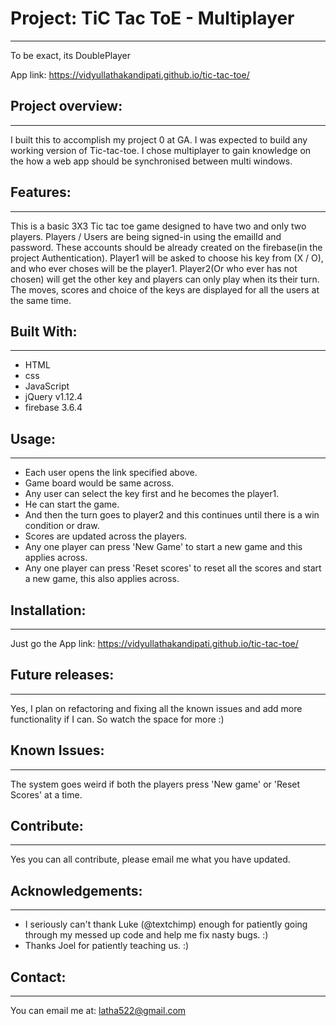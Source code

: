 # Project: TiC Tac ToE - Multiplayer
---

To be exact, its DoublePlayer

App link: https://vidyullathakandipati.github.io/tic-tac-toe/

## Project overview:
***
I built this to accomplish my project 0 at GA.
I was expected to build any working version of Tic-tac-toe. I chose multiplayer to gain knowledge on the how a web app should be synchronised between multi windows.

## Features:
___
This is a basic 3X3 Tic tac toe game designed to have two and only two players.
Players / Users are being signed-in using the emailId and password.
These accounts should be already created on the firebase(in the project Authentication).
Player1 will be asked to choose his key from (X / O), and who ever choses will be the player1.
Player2(Or who ever has not chosen) will get the other key
and players can only play when its their turn.
The moves, scores and choice of the keys are displayed for all the users at the same time.

## Built With:
---
* HTML
* css
* JavaScript
* jQuery v1.12.4
* firebase 3.6.4

## Usage:
---
* Each user opens the link specified above.
* Game board would be same across.
* Any user can select the key first and he becomes the player1.
* He can start the game.
* And then the turn goes to player2 and this continues until there is a win condition or draw.
* Scores are updated across the players.
* Any one player can press 'New Game' to start a new game and this applies across.
* Any one player can press 'Reset scores' to reset all the scores and start a new game, this also applies across.

## Installation:
---
Just go the App link: https://vidyullathakandipati.github.io/tic-tac-toe/

## Future releases:
---
Yes, I plan on refactoring and fixing all the known issues and add more functionality if I can.
So watch the space for more :)

## Known Issues:
---
The system goes weird if both the players press 'New game' or 'Reset Scores' at a time.

## Contribute:
---
Yes you can all contribute, please email me what you have updated.

## Acknowledgements:
---
* I seriously can't thank Luke (@textchimp) enough for patiently going through my messed up code and help me fix nasty bugs. :)
* Thanks Joel for patiently teaching us. :)

## Contact:
---
You can email me at: latha522@gmail.com
